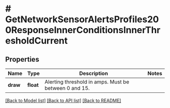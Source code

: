 # # GetNetworkSensorAlertsProfiles200ResponseInnerConditionsInnerThresholdCurrent

## Properties

Name | Type | Description | Notes
------------ | ------------- | ------------- | -------------
**draw** | **float** | Alerting threshold in amps. Must be between 0 and 15. |

[[Back to Model list]](../../README.md#models) [[Back to API list]](../../README.md#endpoints) [[Back to README]](../../README.md)
